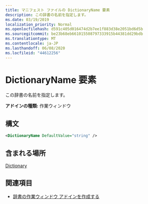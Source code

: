 ```yaml
---
title: マニフェスト ファイルの DictionaryName 要素
description: この辞書の名前を指定します。
ms.date: 03/19/2019
localization_priority: Normal
ms.openlocfilehash: d591c405d016474d2b7ee1f883d38e2051bd6d5b
ms.sourcegitcommit: be23b68eb661015508797333915b44381dd29bdb
ms.translationtype: MT
ms.contentlocale: ja-JP
ms.lasthandoff: 06/08/2020
ms.locfileid: "44612256"
---
```

# <a name="dictionaryname-element"></a>DictionaryName 要素

この辞書の名前を指定します。

**アドインの種類:** 作業ウィンドウ

## <a name="syntax"></a>構文

```XML
<DictionaryName DefaultValue="string" />
```

## <a name="contained-in"></a>含まれる場所

[Dictionary](dictionary.md)

## <a name="see-also"></a>関連項目

- [辞書の作業ウィンドウ アドインを作成する](../../word/dictionary-task-pane-add-ins.md)
